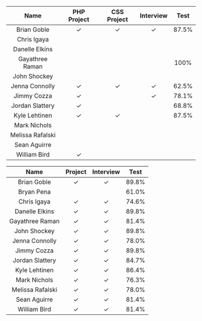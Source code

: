 
Name            | PHP Project | CSS Project | Interview | Test |
:--------------:|:-----------:|:-----------:|:---------:|:----:|
Brian Goble     |✓            |✓            |✓          |87.5% |
Chris Igaya     |             |             |           |      |
Danelle Elkins  |            |             |           | |
Gayathree Raman |             |             |           |100%  |
John Shockey    |             |             |           | |
Jenna Connolly  |✓            |✓            |✓          |62.5% |
Jimmy Cozza     |✓            |             |✓          |78.1% |
Jordan Slattery |✓            |             |           |68.8% |
Kyle Lehtinen   |✓            |✓            |           |87.5% |
Mark Nichols    |             |             |           | |
Melissa Rafalski|             |             |           | |
Sean Aguirre    |             |             |           | |
William Bird    |✓            |             |           | |



Name            | Project | Interview | Test |
:--------------:|:-------:|:---------:|:----:|
Brian Goble     |✓        |✓          |89.8% |
Bryan Pena      |         |           |61.0% |
Chris Igaya     |✓        |✓          |74.6% |
Danelle Elkins  |✓        |✓          |89.8% |
Gayathree Raman |✓        |✓          |81.4% |
John Shockey    |✓        |✓          |89.8% |
Jenna Connolly  |✓        |✓          |78.0% |
Jimmy Cozza     |✓        |✓          |89.8% |
Jordan Slattery |✓        |✓          |84.7% |
Kyle Lehtinen   |✓        |✓          |86.4% |
Mark Nichols    |✓        |✓          |76.3% |
Melissa Rafalski|✓        |✓          |78.0% |
Sean Aguirre    |✓        |✓          |81.4% |
William Bird    |✓        |✓          |81.4% |
